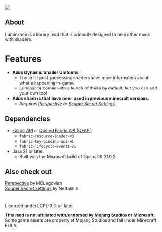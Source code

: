![](https://www.mclegoman.com/images/d/df/Luminance.png)
## About
Luminance is a library mod that is primarily designed to help other mods with shaders.

# Features
- **Adds Dynamic Shader Uniforms**
    - These let post-processing shaders have more information about what's happening in-game.
    - Luminance comes with a bunch of these by default, but you can add your own too!
- **Adds shaders that have been used in previous minecraft versions.**
    - _Requires [Perspective](https://modrinth.com/mod/mclegoman) or [Souper Secret Settings](https://modrinth.com/mod/souper-secret-settings)._

## Dependencies
- [Fabric API](https://modrinth.com/mod/fabric-api) or [Quilted Fabric API (QFAPI)](https://modrinth.com/mod/qsl)
    - `fabric-resource-loader-v0`
    - `fabric-key-binding-api-v1`
    - `fabric-lifecycle-events-v1`
- Java 21 or later.
    - Built with the Microsoft build of OpenJDK 21.0.2.

## Also check out
[Perspective](https://modrinth.com/mod/mclegoman) by MCLegoMan  
[Souper Secret Settings](https://modrinth.com/mod/souper-secret-settings) by Nettakrim

#
Licensed under LGPL-3.0-or-later.

**This mod is not affiliated with/endorsed by Mojang Studios or Microsoft.**  
Some game assets are property of Mojang Studios and fall under Minecraft EULA.